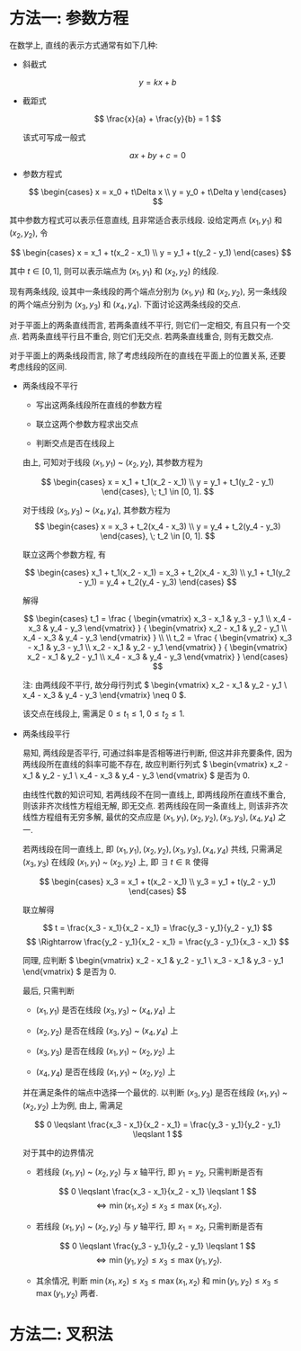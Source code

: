 # 方法一: 参数方程

在数学上, 直线的表示方式通常有如下几种:

* 斜截式
  
  $$
  y = kx + b
  $$

* 截距式
  
  $$
  \frac{x}{a} + \frac{y}{b} = 1
  $$

  该式可写成一般式

  $$
  ax + by + c = 0
  $$

* 参数方程式
  
  $$
  \begin{cases}
      x = x_0 + t\Delta x \\
      y = y_0 + t\Delta y
  \end{cases}
  $$

其中参数方程式可以表示任意直线, 且非常适合表示线段. 设给定两点 $(x_1, y_1)$ 和 $(x_2, y_2)$, 令

$$
\begin{cases}
    x = x_1 + t(x_2 - x_1) \\
    y = y_1 + t(y_2 - y_1)
\end{cases}
$$

其中 $t \in [0, 1]$, 则可以表示端点为 $(x_1, y_1)$ 和 $(x_2, y_2)$ 的线段.

现有两条线段, 设其中一条线段的两个端点分别为 $(x_1, y_1)$ 和 $(x_2, y_2)$, 另一条线段的两个端点分别为 $(x_3, y_3)$ 和 $(x_4, y_4)$. 下面讨论这两条线段的交点.

对于平面上的两条直线而言, 若两条直线不平行, 则它们一定相交, 有且只有一个交点. 若两条直线平行且不重合, 则它们无交点. 若两条直线重合, 则有无数交点.

对于平面上的两条线段而言, 除了考虑线段所在的直线在平面上的位置关系, 还要考虑线段的区间.

* 两条线段不平行
   
  * 写出这两条线段所在直线的参数方程
  
  * 联立这两个参数方程求出交点
  
  * 判断交点是否在线段上

  由上, 可知对于线段 $(x_1, y_1)$ ~ $(x_2, y_2)$, 其参数方程为

  $$
  \begin{cases}
    x = x_1 + t_1(x_2 - x_1) \\
    y = y_1 + t_1(y_2 - y_1)
  \end{cases}, \; t_1 \in [0, 1].
  $$

  对于线段 $(x_3, y_3)$ ~ $(x_4, y_4)$, 其参数方程为
  $$
  \begin{cases}
    x = x_3 + t_2(x_4 - x_3) \\
    y = y_4 + t_2(y_4 - y_3)
  \end{cases}, \; t_2 \in [0, 1].
  $$

  联立这两个参数方程, 有

  $$
  \begin{cases}
      x_1 + t_1(x_2 - x_1) = x_3 + t_2(x_4 - x_3) \\
      y_1 + t_1(y_2 - y_1) = y_4 + t_2(y_4 - y_3)
  \end{cases}
  $$

  解得

  $$
  \begin{cases}
      t_1 = \frac
      {
          \begin{vmatrix}
          x_3 - x_1 & y_3 - y_1 \\
          x_4 - x_3 & y_4 - y_3
          \end{vmatrix}
      }
      {
          \begin{vmatrix}
              x_2 - x_1 & y_2 - y_1 \\
              x_4 - x_3 & y_4 - y_3
          \end{vmatrix}
      }
      \\
      \\
      t_2 = \frac
      {
          \begin{vmatrix}
              x_3 - x_1 & y_3 - y_1 \\
              x_2 - x_1 & y_2 - y_1
          \end{vmatrix}
      }
      {
          \begin{vmatrix}
              x_2 - x_1 & y_2 - y_1 \\
              x_4 - x_3 & y_4 - y_3
          \end{vmatrix}
      }
  \end{cases}
  $$

  注: 由两线段不平行, 故分母行列式
  $
  \begin{vmatrix}
    x_2 - x_1 & y_2 - y_1 \\
    x_4 - x_3 & y_4 - y_3
  \end{vmatrix}
  \neq 0
  $.

  该交点在线段上, 需满足 $0 \leqslant t_1 \leqslant 1, \; 0 \leqslant t_2 \leqslant 1$.

* 两条线段平行
  
  易知, 两线段是否平行, 可通过斜率是否相等进行判断, 但这并非充要条件, 因为两线段所在直线的斜率可能不存在, 故应判断行列式
  $
  \begin{vmatrix}
    x_2 - x_1 & y_2 - y_1 \\
    x_4 - x_3 & y_4 - y_3
  \end{vmatrix}
  $
  是否为 $0$. 

  由线性代数的知识可知, 若两线段不在同一直线上, 即两线段所在直线不重合, 则该非齐次线性方程组无解, 即无交点. 若两线段在同一条直线上, 则该非齐次线性方程组有无穷多解, 最优的交点应是 $(x_1, y_1), (x_2, y_2), (x_3, y_3), (x_4, y_4)$ 之一.

  若两线段在同一直线上, 即 $(x_1, y_1), (x_2, y_2), (x_3, y_3), (x_4, y_4)$ 共线, 只需满足 $(x_3, y_3)$ 在线段 $(x_1, y_1)$ ~ $(x_2, y_2)$ 上, 即 $\exists \; t \in \mathbb{R}$ 使得

  $$
  \begin{cases}
      x_3 = x_1 + t(x_2 - x_1) \\
      y_3 = y_1 + t(y_2 - y_1)
  \end{cases}
  $$

  联立解得

  $$
  t = \frac{x_3 - x_1}{x_2 - x_1} = \frac{y_3 - y_1}{y_2 - y_1}
  $$
  $$
  \Rightarrow \frac{y_2 - y_1}{x_2 - x_1} = \frac{y_3 - y_1}{x_3 - x_1}
  $$

  同理, 应判断
  $
  \begin{vmatrix}
    x_2 - x_1 & y_2 - y_1 \\
    x_3 - x_1 & y_3 - y_1
  \end{vmatrix}
  $
  是否为 $0$.

  最后, 只需判断

  * $(x_1, y_1)$ 是否在线段 $(x_3, y_3)$ ~ $(x_4, y_4)$ 上
  
  * $(x_2, y_2)$ 是否在线段 $(x_3, y_3)$ ~ $(x_4, y_4)$ 上
  
  * $(x_3, y_3)$ 是否在线段 $(x_1, y_1)$ ~ $(x_2, y_2)$ 上
  
  * $(x_4, y_4)$ 是否在线段 $(x_1, y_1)$ ~ $(x_2, y_2)$ 上
  
  并在满足条件的端点中选择一个最优的. 以判断 $(x_3, y_3)$ 是否在线段 $(x_1, y_1)$ ~ $(x_2, y_2)$ 上为例, 由上, 需满足

  $$
  0 \leqslant \frac{x_3 - x_1}{x_2 - x_1} = \frac{y_3 - y_1}{y_2 - y_1} \leqslant 1
  $$

  对于其中的边界情况
  
  * 若线段 $(x_1, y_1)$ ~ $(x_2, y_2)$ 与 $x$ 轴平行, 即 $y_1 = y_2$, 只需判断是否有
  
  $$
  0 \leqslant \frac{x_3 - x_1}{x_2 - x_1} \leqslant 1
  $$
  $$
  \Leftrightarrow \min(x_1, x_2) \leqslant x_3 \leqslant \max(x_1, x_2).
  $$ 

  * 若线段 $(x_1, y_1)$ ~ $(x_2, y_2)$ 与 $y$ 轴平行, 即 $x_1 = x_2$, 只需判断是否有
  
  $$
  0 \leqslant \frac{y_3 - y_1}{y_2 - y_1} \leqslant 1
  $$
  $$
  \Leftrightarrow \min(y_1, y_2) \leqslant x_3 \leqslant \max(y_1, y_2).
  $$

  * 其余情况, 判断 $\min(x_1, x_2) \leqslant x_3 \leqslant \max(x_1, x_2)$ 和 $\min(y_1, y_2) \leqslant x_3 \leqslant \max(y_1, y_2)$ 两者.


# 方法二: 叉积法